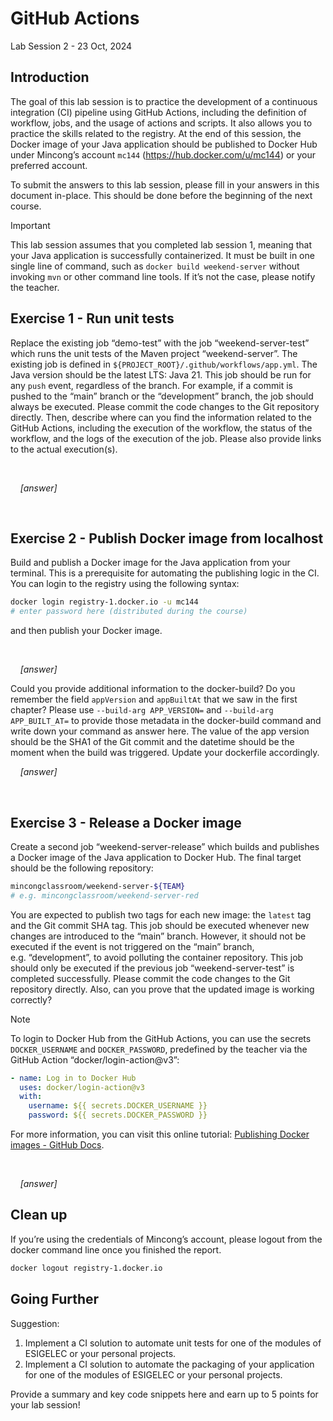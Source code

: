 # GitHub Actions

Lab Session 2 - 23 Oct, 2024

## Introduction

The goal of this lab session is to practice the development of a
continuous integration (CI) pipeline using GitHub Actions, including the
definition of workflow, jobs, and the usage of actions and scripts. It
also allows you to practice the skills related to the registry. At the
end of this session, the Docker image of your Java application should be
published to Docker Hub under Mincong’s account `mc144`
(<https://hub.docker.com/u/mc144>) or your preferred account.

To submit the answers to this lab session, please fill in your answers
in this document in-place. This should be done before the beginning of
the next course.

> [!IMPORTANT]
> This lab session assumes that you completed lab session
> 1, meaning that your Java application is successfully containerized.
> It must be built in one single line of command, such as
> `docker build weekend-server` without invoking `mvn` or other command
> line tools. If it’s not the case, please notify the teacher.

## Exercise 1 - Run unit tests

Replace the existing job “demo-test” with the job “weekend-server-test”
which runs the unit tests of the Maven project “weekend-server”. The
existing job is defined in `${PROJECT_ROOT}/.github/workflows/app.yml`.
The Java version should be the latest LTS: Java 21. This job should be
run for any `push` event, regardless of the branch. For example, if a
commit is pushed to the “main” branch or the “development” branch, the
job should always be executed. Please commit the code changes to the Git
repository directly. Then, describe where can you find the information
related to the GitHub Actions, including the execution of the workflow,
the status of the workflow, and the logs of the execution of the job.
Please also provide links to the actual execution(s).

  

    *\[answer\]*

  

## Exercise 2 - Publish Docker image from localhost

Build and publish a Docker image for the Java application from your
terminal. This is a prerequisite for automating the publishing logic in
the CI. You can login to the registry using the following syntax:

``` sh
docker login registry-1.docker.io -u mc144
# enter password here (distributed during the course)
```

and then publish your Docker image.

  

    *\[answer\]*

Could you provide additional information to the docker-build? Do you
remember the field `appVersion` and `appBuiltAt` that we saw in the
first chapter? Please use `--build-arg APP_VERSION=` and
`--build-arg APP_BUILT_AT=` to provide those metadata in the
docker-build command and write down your command as answer here. The
value of the app version should be the SHA1 of the Git commit and the
datetime should be the moment when the build was triggered. Update your
dockerfile accordingly.

    *\[answer\]*

  

## Exercise 3 - Release a Docker image

Create a second job “weekend-server-release” which builds and publishes
a Docker image of the Java application to Docker Hub. The final target
should be the following repository:

``` sh
mincongclassroom/weekend-server-${TEAM}
# e.g. mincongclassroom/weekend-server-red
```

You are expected to publish two tags for each new image: the `latest`
tag and the Git commit SHA tag. This job should be executed whenever new
changes are introduced to the “main” branch. However, it should not be
executed if the event is not triggered on the “main” branch,
e.g. “development”, to avoid polluting the container repository. This
job should only be executed if the previous job “weekend-server-test” is
completed successfully. Please commit the code changes to the Git
repository directly. Also, can you prove that the updated image is
working correctly?

> [!NOTE]
> To login to Docker Hub from the GitHub Actions, you can use
> the secrets `DOCKER_USERNAME` and `DOCKER_PASSWORD`, predefined by the
> teacher via the GitHub Action “docker/login-action@v3”:
>
> ``` yaml
> - name: Log in to Docker Hub
>   uses: docker/login-action@v3
>   with:
>     username: ${{ secrets.DOCKER_USERNAME }}
>     password: ${{ secrets.DOCKER_PASSWORD }}
> ```

For more information, you can visit this online tutorial: [Publishing
Docker images - GitHub
Docs](https://docs.github.com/en/actions/publishing-packages/publishing-docker-images).

  

    *\[answer\]*

## Clean up

If you’re using the credentials of Mincong’s account, please logout from
the docker command line once you finished the report.

``` sh
docker logout registry-1.docker.io
```

## Going Further

Suggestion:

1.  Implement a CI solution to automate unit tests for one of the
    modules of ESIGELEC or your personal projects.
2.  Implement a CI solution to automate the packaging of your
    application for one of the modules of ESIGELEC or your personal
    projects.

Provide a summary and key code snippets here and earn up to 5 points for
your lab session!
